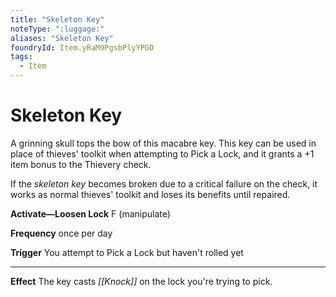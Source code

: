 ```yaml
---
title: "Skeleton Key"
noteType: ":luggage:"
aliases: "Skeleton Key"
foundryId: Item.yRaM9PgsbPlyYPGO
tags:
  - Item
---
```


# Skeleton Key

A grinning skull tops the bow of this macabre key. This key can be used in place of thieves' toolkit when attempting to Pick a Lock, and it grants a +1 item bonus to the Thievery check.

If the _skeleton key_ becomes broken due to a critical failure on the check, it works as normal thieves' toolkit and loses its benefits until repaired.

**Activate—Loosen Lock** F (manipulate)

**Frequency** once per day

**Trigger** You attempt to Pick a Lock but haven't rolled yet

* * *

**Effect** The key casts _[[Knock]]_ on the lock you're trying to pick.
